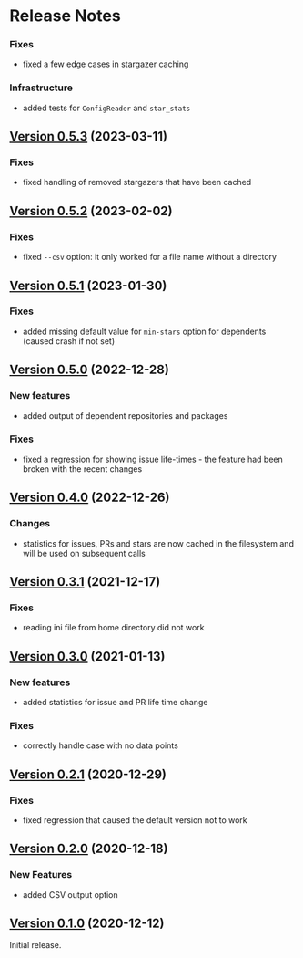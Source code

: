 # Release Notes

### Fixes
* fixed a few edge cases in stargazer caching

### Infrastructure
* added tests for `ConfigReader` and `star_stats`

## [Version 0.5.3](https://pypi.org/project/ghrepo-stats/0.5.3/) (2023-03-11)

### Fixes
* fixed handling of removed stargazers that have been cached 

## [Version 0.5.2](https://pypi.org/project/ghrepo-stats/0.5.2/) (2023-02-02)

### Fixes
* fixed `--csv` option: it only worked for a file name without a directory 

## [Version 0.5.1](https://pypi.org/project/ghrepo-stats/0.5.1/) (2023-01-30)

### Fixes
* added missing default value for `min-stars` option for dependents (caused crash if 
  not set)

## [Version 0.5.0](https://pypi.org/project/ghrepo-stats/0.5.0/) (2022-12-28)

### New features
* added output of dependent repositories and packages

### Fixes
* fixed a regression for showing issue life-times - the feature had been broken 
  with the recent changes

## [Version 0.4.0](https://pypi.org/project/ghrepo-stats/0.4.0/) (2022-12-26)

### Changes
* statistics for issues, PRs and stars are now cached in the filesystem and will be 
  used on subsequent calls

## [Version 0.3.1](https://pypi.org/project/ghrepo-stats/0.3.1/) (2021-12-17)

### Fixes
* reading ini file from home directory did not work

## [Version 0.3.0](https://pypi.org/project/ghrepo-stats/0.3.0/) (2021-01-13)

### New features
* added statistics for issue and PR life time change

### Fixes
* correctly handle case with no data points

## [Version 0.2.1](https://pypi.org/project/ghrepo-stats/0.2.1/) (2020-12-29)

### Fixes
* fixed regression that caused the default version not to work

## [Version 0.2.0](https://pypi.org/project/ghrepo-stats/0.2.0/) (2020-12-18)

### New Features
* added CSV output option

## [Version 0.1.0](https://pypi.org/project/ghrepo-stats/0.1.0/) (2020-12-12)
Initial release.